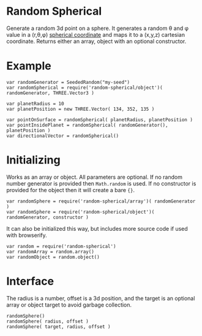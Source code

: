# Random Spherical

Generate a random 3d point on a sphere. It generates a random θ and φ value in a (r,θ,φ) [spherical coordinate](https://en.wikipedia.org/wiki/Spherical_coordinate_system) and maps it to a (x,y,z) cartesian coordinate. Returns either an array, object with an optional constructor.

# Example

	var randomGenerator = SeededRandom("my-seed")
	var randomSpherical = require('random-spherical/object')( randomGenerator, THREE.Vector3 )
	
	var planetRadius = 10
	var planetPosition = new THREE.Vector( 134, 352, 135 )
	
	var pointOnSurface = randomSpherical( planetRadius, planetPosition )
	var pointInsidePlanet = randomSpherical( randomGenerator(), planetPosition )
	var directionalVector = randomSpherical()

# Initializing

Works as an array or object. All parameters are optional. If no random number generator is provided then `Math.random` is used. If no constructor is provided for the object then it will create a bare `{}`.

	var randomSphere = require('random-spherical/array')( randomGenerator )
	var randomSphere = require('random-spherical/object')( randomGenerator, constructor )

It can also be initialized this way, but includes more source code if used with browserify.

	var random = require('random-spherical')
	var randomArray = random.array()
	var randomObject = random.object()

# Interface

The radius is a number, offset is a 3d position, and the target is an optional array or object target to avoid garbage collection.

	randomSphere()
	randomSphere( radius, offset )
	randomSphere( target, radius, offset )